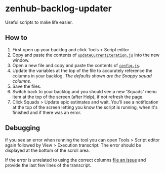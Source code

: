 # zenhub-backlog-updater
Useful scripts to make life easier.

## How to
1. First open up your backlog and click Tools > Script editor
2. Copy and paste the contents of [`updateCurrentIteration.js`](https://raw.githubusercontent.com/canonical-webteam/zenhub-backlog-updater/master/updateCurrentIteration.js) into the new window.
3. Open a new file and copy and paste the contents of [`config.js`](https://raw.githubusercontent.com/canonical-webteam/zenhub-backlog-updater/master/config.js).
4. Update the variables at the top of the file to accurately reference the columns in your backlog. *The defaults shown are the Snappy squad columns.*
5. Save the files.
6. Switch back to your backlog and you should see a new 'Squads' menu item at the top of the screen (after Help), if not refresh the page.
7. Click Squads > Update epic estimates and wait. You'll see a notification at the top of the screen letting you know the script is running, when it's finished and if there was an error.

## Debugging
If you see an error when running the tool you can open Tools > Script editor again followed by View > Execution transcript. The error should be displayed at the bottom of the scroll area.

If the error is unrelated to using the correct columns [file an issue](https://github.com/canonical-webteam/zenhub-backlog-updater/issues) and provide the last few lines of the transcript.
